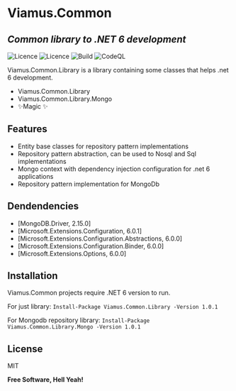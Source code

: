 # Viamus.Common
## _Common library to .NET 6 development_

![Licence](https://img.shields.io/github/license/viamus/Viamus.Common) ![Licence](https://img.shields.io/github/issues/viamus/Viamus.Common)  ![Build](https://github.com/viamus/viamus.common/actions/workflows/dotnet.yml/badge.svg?branch=main) ![CodeQL](https://github.com/viamus/viamus.common/actions/workflows/codeql-analysis.yml/badge.svg?branch=main)


Viamus.Common.Library is a library containing some classes that helps .net 6 development.

- Viamus.Common.Library
- Viamus.Common.Library.Mongo
- ✨Magic ✨

## Features

- Entity base classes for repository pattern implementations
- Repository pattern abstraction, can be used to Nosql and Sql implementations
- Mongo context with dependency injection configuration for .net 6 applications
- Repository pattern implementation for MongoDb

## Dendendencies
- [MongoDB.Driver, 2.15.0]
- [Microsoft.Extensions.Configuration, 6.0.1]
- [Microsoft.Extensions.Configuration.Abstractions, 6.0.0]
- [Microsoft.Extensions.Configuration.Binder, 6.0.0]
- [Microsoft.Extensions.Options, 6.0.0]

## Installation

Viamus.Common projects require .NET 6 version to run.

For just library: `Install-Package Viamus.Common.Library -Version 1.0.1`

For Mongodb repository library: `Install-Package Viamus.Common.Library.Mongo -Version 1.0.1`

## License

MIT

**Free Software, Hell Yeah!**
